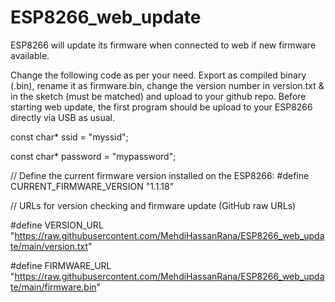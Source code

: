 # ESP8266_web_update
ESP8266 will update its firmware when connected to web if new firmware available.

Change the following code as per your need. 
Export as compiled binary (.bin), rename it as firmware.bin, change the version number in version.txt & in the sketch (must be matched) and upload to your github repo. Before starting web update, the first program should be upload to your ESP8266 directly via USB as usual.


const char* ssid = "myssid";

const char* password = "mypassword";

// Define the current firmware version installed on the ESP8266:
#define CURRENT_FIRMWARE_VERSION "1.1.18"

// URLs for version checking and firmware update (GitHub raw URLs)

#define VERSION_URL "https://raw.githubusercontent.com/MehdiHassanRana/ESP8266_web_update/main/version.txt"

#define FIRMWARE_URL "https://raw.githubusercontent.com/MehdiHassanRana/ESP8266_web_update/main/firmware.bin"
